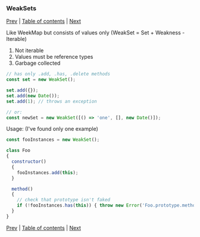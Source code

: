 ### WeakSets

[Prev](16-Set.md) | [Table of contents](https://github.com/gadyonysh/es2015-presentation#ecmascript-2015) | [Next](18-Proxy.md)

Like WeekMap but consists of values only (WeakSet = Set + Weakness - Iterable)

1. Not iterable
2. Values must be reference types
3. Garbage collected

```js
// has only .add, .has, .delete methods
const set = new WeakSet();

set.add({});
set.add(new Date());
set.add(1); // throws an exception

// or:
const newSet = new WeakSet([() => 'one', [], new Date()]);
```

Usage: (I've found only one example)
```js
const fooInstances = new WeakSet();

class Foo
{
  constructor()
  {
    fooInstances.add(this);
  }

  method()
  {
    // check that prototype isn't faked
    if (!fooInstances.has(this)) { throw new Error('Foo.prototype.method called on incompatible object.'); }
  }
}
```

[Prev](16-Set.md) | [Table of contents](https://github.com/gadyonysh/es2015-presentation#ecmascript-2015) | [Next](18-Proxy.md)